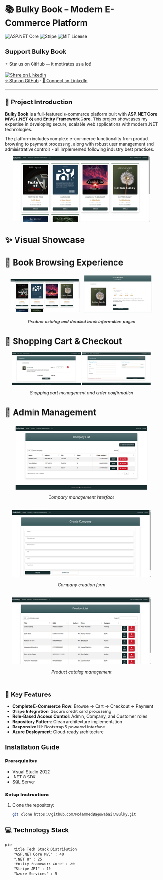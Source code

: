 # 📚 Bulky Book – Modern E-Commerce Platform

![ASP.NET Core](https://img.shields.io/badge/ASP.NET_Core-8.0-blue?style=for-the-badge&logo=dotnet)
![Stripe](https://img.shields.io/badge/Stripe-Payments-blue?style=for-the-badge&logo=stripe)
![MIT License](https://img.shields.io/badge/license-MIT-blue?style=for-the-badge)

## Support Bulky Book

⭐ Star us on GitHub — it motivates us a lot!

[![Share on LinkedIn](https://img.shields.io/badge/LinkedIn-Share-blue?logo=linkedin&style=for-the-badge)](https://www.linkedin.com/shareArticle?mini=true&url=https://github.com/MohammedBagowabair/Bulky&title=Bulky%20Book&summary=Advanced%20e-commerce%20platform%20built%20with%20.NET%208&source=LinkedIn)  
[⭐ Star on GitHub](https://github.com/MohammedBagowabair/Bulky) · [👔 Connect on LinkedIn](https://www.linkedin.com/in/mohammed-bagowabair-77a0a72aa)

---

## 📘 Project Introduction

**Bulky Book** is a full-featured e-commerce platform built with **ASP.NET Core MVC (.NET 8)** and **Entity Framework Core**. This project showcases my expertise in developing secure, scalable web applications with modern .NET technologies.

The platform includes complete e-commerce functionality from product browsing to payment processing, along with robust user management and administrative controls - all implemented following industry best practices.

<div align="center">
  <img src="https://github.com/MohammedBagowabair/Bulky/blob/12cd691331e60fad5887fa07257defcef03e6245/1.png?raw=true" width="90%" alt="Bulky Book Hero Banner">
</div>

# ✨ Visual Showcase

# 📖 Book Browsing Experience
<div align="center">
  <img src="https://github.com/MohammedBagowabair/Bulky/blob/12cd691331e60fad5887fa07257defcef03e6245/1.png?raw=true" width="45%" style="margin:5px;">
  <img src="https://github.com/MohammedBagowabair/Bulky/blob/12cd691331e60fad5887fa07257defcef03e6245/2.png?raw=true" width="45%" style="margin:5px;">
  <p><em>Product catalog and detailed book information pages</em></p>
</div>

# 🛒 Shopping Cart & Checkout
<div align="center">
  <img src="https://github.com/MohammedBagowabair/Bulky/blob/12cd691331e60fad5887fa07257defcef03e6245/3.png?raw=true" width="45%" alt="Cart Management">
  <img src="https://github.com/MohammedBagowabair/Bulky/blob/12cd691331e60fad5887fa07257defcef03e6245/4.png?raw=true" width="45%" alt="Order Summary">
  <p><em>Shopping cart management and order confirmation</em></p>
</div>

# 🏢 Admin Management
<div align="center">
  <div style="display: flex; flex-wrap: wrap; justify-content: space-around;">
    <div style="margin: 10px;">
      <img src="https://github.com/MohammedBagowabair/Bulky/blob/12cd691331e60fad5887fa07257defcef03e6245/5.png?raw=true" width="90%" alt="Company Management">
      <p><em>Company management interface</em></p>
    </div>
    <div style="margin: 10px;">
      <img src="https://github.com/MohammedBagowabair/Bulky/blob/12cd691331e60fad5887fa07257defcef03e6245/6.png?raw=true" width="95%" alt="Create Company">
      <p><em>Company creation form</em></p>
    </div>
    <div style="margin: 10px;">
      <img src="https://github.com/MohammedBagowabair/Bulky/blob/12cd691331e60fad5887fa07257defcef03e6245/7.png?raw=true" width="95%" alt="Product Management">
      <p><em>Product catalog management</em></p>
    </div>
  </div>
</div>

## 🚀 Key Features
- **Complete E-Commerce Flow**: Browse → Cart → Checkout → Payment
- **Stripe Integration**: Secure credit card processing
- **Role-Based Access Control**: Admin, Company, and Customer roles
- **Repository Pattern**: Clean architecture implementation
- **Responsive UI**: Bootstrap 5 powered interface
- **Azure Deployment**: Cloud-ready architecture

## Installation Guide

### Prerequisites
- Visual Studio 2022
- .NET 8 SDK
- SQL Server

### Setup Instructions
1. Clone the repository:
   ```bash
   git clone https://github.com/MohammedBagowabair/Bulky.git


## 💻 Technology Stack
```mermaid
pie
    title Tech Stack Distribution
    "ASP.NET Core MVC" : 40
    ".NET 8" : 25
    "Entity Framework Core" : 20
    "Stripe API" : 10
    "Azure Services" : 5
